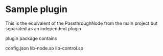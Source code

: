 # Sample plugin

This is the equivalent of the PassthroughNode from the main project but separated as an independent plugin 

plugin package contains

config.json
lib<project>-node.so
lib<project>-control.so <optional>